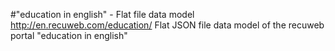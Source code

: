 #"education in english" - Flat file data model
http://en.recuweb.com/education/
Flat JSON file data model of the recuweb portal "education in english"
